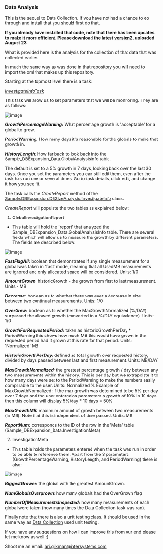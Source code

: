 ### Data Analysis

This is the sequel to [Data Collection](https://github.com/Ari-Glikman/DataCollection/blob/main/README.md#data-collection). If you have not had a chance to go through and install that you should first do that.

**If you already have installed that code, note that there has been updates to make it more efficient. Please download the latest [version2](https://github.com/Ari-Glikman/DataCollection/blob/main/README.md#data-collection), uploaded August 23**

What is provided here is the analysis for the collection of that data that was collected earlier.

In much the same way as was done in that repository you will need to import the xml that makes up this repository. 

Starting at the topmost level there is a task:

*[InvestigateInfoTask](https://github.com/Ari-Glikman/DataAnalysis/blob/main/src/Sample/DBExpansion/Task/InvestigateInfoTask.cls)*

This task will allow us to set parameters that we will be monitoring. They are as follows:

![image](https://github.com/Ari-Glikman/DataAnalysis/assets/73805987/493ef16a-8c3d-4f4b-86a2-68a3f5d630c3)

***GrowthPercentageWarning:***	What percentage growth is 'acceptable' for a global to grow.

***PeriodWarning:*** How many days it's reasonable for the globals to make that growth in.

***HistoryLength:*** How far back to look back into the Sample_DBExpansion_Data.GlobalAnalysisInfo table.

The default is set to a 5% growth in 7 days, looking back over the last 30 days. Once you set the parameters you can still edit them, even after the task has run one or several times. Go to task details, click edit, and change it how you see fit.

The task calls the *CreateReport* method of the [Sample.DBExpansion.DBSizeAnalysis.InvestigateInfo](https://github.com/Ari-Glikman/DataAnalysis/blob/main/src/Sample/DBExpansion/DBSizeAnalysis/InvestigateInfo.cls) class. 

*CreateReport* will populate the two tables as explained below:

1) GlobalInvestigationReport
  - This table will hold the 'report' that analyzed the Sample_DBExpansion_Data.GlobalAnalysisInfo table. There are several fields which will allow us to measure the growth by different parameters. The fields are described below:

![image](https://github.com/Ari-Glikman/DataAnalysis/assets/73805987/d2a9179d-14ef-43f2-9a96-241034fd9095)


 ***FastFlagAll:*** boolean that demonstrates if any single measurement for a global was taken in 'fast' mode, meaning that all UsedMB measurements are ignored and only allocated space will be considered. Units: 1/0

 ***AmountGrown:*** historicGrowth - the growth from first to last measurement. Units - MB

 ***Decrease:*** boolean as to whether there was ever a decrease in size between two continual measurements. Units: 1/0
 
 ***OverGrew:*** boolean as to whether the MaxGrowthNormalized (%/DAY) surpassed the allowed growth (converted to a %/DAY equivalence). Units: 1/0
 
 ***GrowthForRequestedPeriod:*** taken as historicGrowthPerDay * PeriodWarning this shows how much MB this would have grown in the requested period had it grown at this rate for that period. Units: 'Normalized' MB 
 
 ***HistoricGrowthPerDay:*** defined as total growth over requested history, divided by days passed between last and first measurement. Units: MB/DAY  
 
 ***MaxGrowthNormalized:*** the greatest percentage growth / day  between any two measurements within the history. This is per day but we extrapolate it to how many days were set to the PeriodWarning to make the numbers easily comparable to the user.  Units: Normalized %
	                    Example of MaxGrowthNormalized: if the max growth was determined to be 5% per day over 7 days and the user entered as parameters a growth of 10% in 10 days then this column will display 5%/day * 10 days = 50% 
 
 ***MaxGrowthMB:*** maximum amount of growth between two measurements (in MB). Note that this is independent of time passed. Units: MB
 
 ***ReportNum:*** corresponds to the ID of the row in the 'Meta' table (Sample_DBExpansion_Data.InvestigationMeta)
			

2) InvestigationMeta
- This table holds the parameters entered when the task was run in order to be able to reference them. Apart from the 3 parameters  (GrowthPercentageWarning, HistoryLength, and PeriodWarning) there is also:   

![image](https://github.com/Ari-Glikman/DataAnalysis/assets/73805987/9db10ddc-2374-4729-b501-89d6382415b1)

  
   ***BiggestGrower:*** the global with the greatest AmountGrown.
    
   ***NumGlobalsOvergrown:*** how many globals had the OverGrown flag
   
   ***NumberOfMeasurementsInspected:*** how many measurements of each global were taken (how many times the Data Collection task was ran).

Finally note that there is also a unit testing class. It should be used in the same way as [Data Collection](https://github.com/Ari-Glikman/DataCollection/blob/main/README.md#data-collection) used unit testing.

If you have any suggestions on how I can improve this from our end please let me know as well :)

Shoot me an email: ari.glikman@intersystems.com
